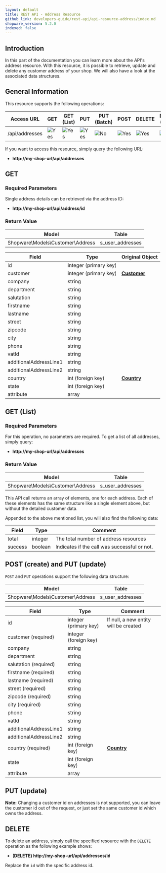 ```yaml
---
layout: default
title: REST API - Address Resource
github_link: developers-guide/rest-api/api-resource-address/index.md
shopware_version: 5.2.0
indexed: false
---
```


## Introduction

In this part of the documentation you can learn more about the API's address resource. With this resource, it is possible to retrieve, update and delete any customer address of your shop. We will also have a look at the associated data structures.

## General Information

This resource supports the following operations:

|  Access URL                 | GET                   | GET (List)            | PUT                    | PUT (Batch)         | POST                 | DELETE                | DELETE (Batch)      |
|-----------------------------|-----------------------|-----------------------|------------------------|---------------------|----------------------|-----------------------|---------------------|
| /api/addresses              | ![Yes](../img/yes.png) | ![Yes](../img/yes.png) |  ![Yes](../img/yes.png) | ![No](../img/no.png) | ![Yes](../img/yes.png) | ![Yes](../img/yes.png) | ![No](../img/no.png) |

If you want to access this resource, simply query the following URL:

* **http://my-shop-url/api/addresses**

## GET

### Required Parameters
Single address details can be retrieved via the address ID:

* **http://my-shop-url/api/address/id**

### Return Value
| Model                                 | Table            |
|------------------------------------|------------------|
| Shopware\Models\Customer\Address   | s_user_addresses |


| Field                    | Type                  | Original Object                                          |
|--------------------------|-----------------------|----------------------------------------------------------|
| id                       | integer (primary key) |                                                          |
| customer                 | integer (primary key) | **[Customer](../models/#customer)**                      |
| company                  | string                |                                                          |
| department               | string                |                                                          |
| salutation               | string                |                                                          |
| firstname                | string                |                                                          |
| lastname                 | string                |                                                          |
| street                   | string                |                                                          |
| zipcode                  | string                |                                                          |
| city                     | string                |                                                          |
| phone                    | string                |                                                          |
| vatId                    | string                |                                                          |
| additionalAddressLine1   | string                |                                                          |
| additionalAddressLine2   | string                |                                                          |
| country                  | int (foreign key)     | **[Country](../models/#country)**                        |
| state                    | int (foreign key)     |                                                          |
| attribute                | array                 |                                                          |

## GET (List)

### Required Parameters

For this operation, no parameters are required.
To get a list of all addresses, simply query:

* **http://my-shop-url/api/addresses**

### Return Value

| Model                                 | Table            |
|------------------------------------|------------------|
| Shopware\Models\Customer\Address   | s_user_addresses     |


This API call returns an array of elements, one for each address. Each of these elements has the same structure like a single element above, but without the detailed customer data.

Appended to the above mentioned list, you will also find the following data:

| Field               | Type                  | Comment                                           |
|---------------------|-----------------------|---------------------------------------------------|
| total               | integer               | The total number of address resources             |
| success             | boolean               | Indicates if the call was successful or not.      |


## POST (create) and PUT (update)
`POST` and `PUT` operations support the following data structure:

| Model                              | Table            |
|------------------------------------|------------------|
| Shopware\Models\Customer\Address   | s_user_addresses |

| Field                    | Type                  | Comment                                              |
|--------------------------|-----------------------|------------------------------------------------------|
| id                       | integer (primary key) | If null, a new entity will be created                |
| customer (required)      | integer (foreign key) |                                                      |
| company                  | string                |                                                      |
| department               | string                |                                                      |
| salutation (required)    | string                |                                                      |
| firstname (required)     | string                |                                                      |
| lastname (required)      | string                |                                                      |
| street (required)        | string                |                                                      |
| zipcode (required)       | string                |                                                      |
| city (required)          | string                |                                                      |
| phone                    | string                |                                                      |
| vatId                    | string                |                                                      |
| additionalAddressLine1   | string                |                                                      |
| additionalAddressLine2   | string                |                                                      |
| country (required)       | int (foreign key)     | **[Country](../models/#country)**                    |
| state                    | int (foreign key)     |                                                      |
| attribute                | array                 |                                                      |


## PUT (update)

<div class="alert alert-warning">
<strong>Note:</strong> Changing a customer id on addresses is not supported, you can leave the customer id out of the
request, or just set the same customer id which owns the address.
</div>

## DELETE
To delete an address, simply call the specified resource with the `DELETE` operation as the following example shows:

* **(DELETE) http://my-shop-url/api/addresses/id**

Replace the `id` with the specific address id.
